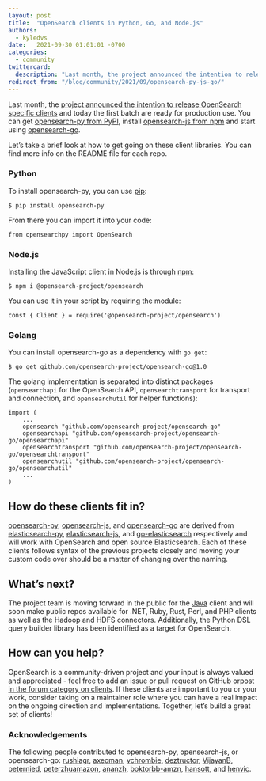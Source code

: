 ```yaml
---
layout: post
title:  "OpenSearch clients in Python, Go, and Node.js"
authors: 
  - kyledvs
date:   2021-09-30 01:01:01 -0700
categories: 
  - community
twittercard:
  description: "Last month, the project announced the intention to release OpenSearch specific clients and today the first batch are ready for production use. You can get opensearch-py from PyPI, install opensearch-js from npm and start using opensearch-go."
redirect_from: "/blog/community/2021/09/opensearch-py-js-go/"
---
```


Last month, the [project announced the intention to release OpenSearch specific clients](https://opensearch.org/blog/community/2021/08/community-clients/) and today the first batch are ready for production use. You can get [opensearch-py from PyPI](https://pypi.org/project/opensearch-py/), install [opensearch-js from npm](https://www.npmjs.com/package/@opensearch-project/opensearch) and start using [opensearch-go](https://github.com/opensearch-project/opensearch-go).

Let’s take a brief look at how to get going on these client libraries. You can find more info on the README file for each repo.

### Python

To install opensearch-py, you can use [pip](https://packaging.python.org/key_projects/#pip):

```
$ pip install opensearch-py
```

From there you can import it into your code:

```
from opensearchpy import OpenSearch
```

### Node.js

Installing the JavaScript client in Node.js is through [npm](https://www.npmjs.com/package/@opensearch-project/opensearch):

```
$ npm i @opensearch-project/opensearch
```

You can use it in your script by requiring the module:

```
const { Client } = require('@opensearch-project/opensearch')
```

### Golang

You can install opensearch-go as a dependency with `go get`:

```
$ go get github.com/opensearch-project/opensearch-go@1.0
```

The golang implementation is separated into distinct packages (`opensearchapi`  for the OpenSearch API, `opensearchtransport` for transport and connection, and `opensearchutil` for helper functions):


```
import (
    ...
    opensearch "github.com/opensearch-project/opensearch-go"
    opensearchapi "github.com/opensearch-project/opensearch-go/opensearchapi"
    opensearchtransport "github.com/opensearch-project/opensearch-go/opensearchtransport"
    opensearchutil "github.com/opensearch-project/opensearch-go/opensearchutil"
    ...
)
```

## How do these clients fit in?

[opensearch-py](https://github.com/opensearch-project/opensearch-py), [opensearch-js](https://github.com/opensearch-project/opensearch-js), and [opensearch-go](https://github.com/opensearch-project/opensearch-go) are derived from [elasticsearch-py](https://github.com/elastic/elasticsearch-py), [elasticsearch-js](https://github.com/elastic/elasticsearch-js), and [go-elasticsearch](https://github.com/elastic/go-elasticsearch) respectively and will work with OpenSearch and open source Elasticsearch. Each of these clients follows syntax of the previous projects closely and moving your custom code over should be a matter of changing over the naming.

## What’s next?

The project team is moving forward in the public for the [Java](https://github.com/opensearch-project/opensearch-java) client and will soon make public repos available for .NET, Ruby, Rust, Perl, and PHP clients as well as the Hadoop and HDFS connectors. Additionally, the Python DSL query builder library has been identified as a target for OpenSearch.

## How can you help?

OpenSearch is a community-driven project and your input is always valued and appreciated - feel free to add an issue or pull request on GitHub or[post in the forum category on clients](https://discuss.opendistrocommunity.dev/c/clients/60). If these clients are important to you or your work, consider taking on a maintainer role where you can have a real impact on the ongoing direction and implementations. Together, let’s build a great set of clients!

### Acknowledgements

The following people contributed to opensearch-py, opensearch-js, or opensearch-go: [rushiagr](https://github.com/rushiagr), [axeoman](https://github.com/axeoman), [vchrombie](https://github.com/vchrombie), [deztructor](https://github.com/deztructor), [VijayanB](https://github.com/VijayanB), [peternied](https://github.com/peternied), [peterzhuamazon](https://github.com/peterzhuamazon), [ananzh](https://github.com/ananzh), [boktorbb-amzn](https://github.com/boktorbb), [hansott](https://github.com/hansott), and [henvic](https://github.com/henvic).





